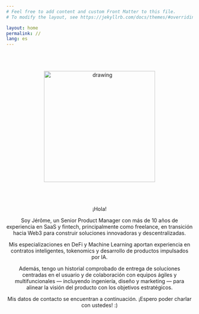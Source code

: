 ```yaml
---
# Feel free to add content and custom Front Matter to this file.
# To modify the layout, see https://jekyllrb.com/docs/themes/#overriding-theme-defaults

layout: home
permalink: //
lang: es
---
```


<div style="text-align: center;padding:50px">
    <img src="{{ site.baseurl }}/assets/img/profile_photo.jpg" alt="drawing" width="300"/>
</div>

<p style="text-align: center;">
¡Hola!
</p>
<p style="text-align: center;">
Soy Jérôme, un Senior Product Manager con más de 10 años de experiencia en SaaS y fintech, principalmente como freelance, en transición hacia Web3 para construir soluciones innovadoras y descentralizadas.
</p>
<p style="text-align: center;">
Mis especializaciones en DeFi y Machine Learning aportan experiencia en contratos inteligentes, tokenomics y desarrollo de productos impulsados por IA.
</p>
<p style="text-align: center;">
Además, tengo un historial comprobado de entrega de soluciones centradas en el usuario y de colaboración con equipos ágiles y multifuncionales — incluyendo ingeniería, diseño y marketing — para alinear la visión del producto con los objetivos estratégicos.
</p>
<p style="text-align: center;">
Mis datos de contacto se encuentran a continuación. ¡Espero poder charlar con ustedes! :)
</p>